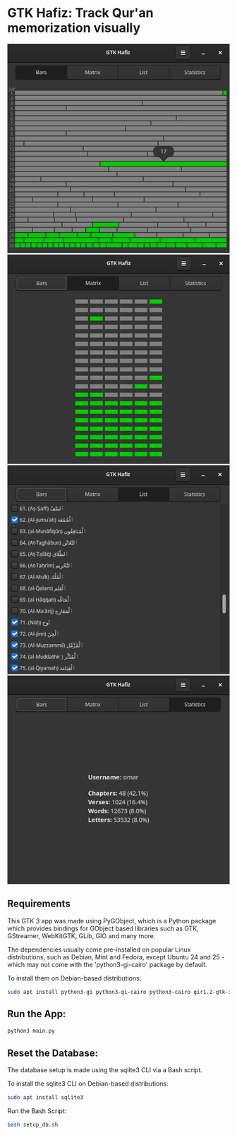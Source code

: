 # GTK Hafiz: Track Qur'an memorization visually

<p align="center" width="100%">
<img src="./imgs/bars.png">
<img src="./imgs/matrix.png">
<img src="./imgs/list.png">
<img src="./imgs/stats.png">
</p>

## Requirements
This GTK 3 app was made using PyGObject, which is a Python package which provides bindings for GObject based libraries such as GTK, GStreamer, WebKitGTK, GLib, GIO and many more.

The dependencies usually come pre-installed on popular Linux distributions, such as Debian, Mint and Fedora, except Ubuntu 24 and 25 - which may not come with the 'python3-gi-cairo' package by default.

To install them on Debian-based distributions:
```bash
sudo apt install python3-gi python3-gi-cairo python3-cairo gir1.2-gtk-3.0
```

## Run the App:
```bash
python3 main.py
```

## Reset the Database:
The database setup is made using the sqlite3 CLI via a Bash script.

To install the sqlite3 CLI on Debian-based distributions:
```bash
sudo apt install sqlite3
```
Run the Bash Script:
```bash
bash setup_db.sh
```
